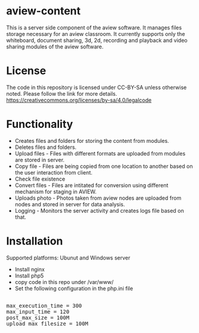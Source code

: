 # aview-content

This is a server side component of the aview software. It manages files storage necessary for an aview classroom. It currently supports only the whiteboard, document sharing, 3d, 2d, recording and playback and video sharing modules of the aview software.

# License

The code in this repository is licensed under CC-BY-SA unless otherwise noted. Please follow the link for more details.
https://creativecommons.org/licenses/by-sa/4.0/legalcode

# Functionality

* Creates files and folders for storing the content from modules.
* Deletes files and folders.
* Upload files - Files with different formats are uploaded from modules are stored in server.
* Copy file - Files are being copied from one location to another based on the user interaction from client.
* Check file existence
* Convert files - Files are intitated for conversion using different mechanism for staging in AVIEW.
* Uploads photo - Photos taken from aview nodes are uploaded from nodes and stored in server for data analysis.
* Logging - Monitors the server activity and creates logs file based on that.

# Installation

Supported platforms: Ubunut and Windows server
* Install nginx 
* Install php5
* copy code in this repo under /var/www/
* Set the following configuration in the php.ini file
<pre> 
max_execution_time = 300
max_input_time = 120
post_max_size = 100M
upload_max_filesize = 100M
</pre>


